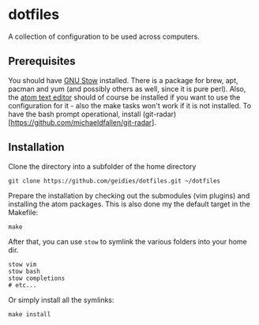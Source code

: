 dotfiles
========

A collection of configuration to be used across computers. 

## Prerequisites

You should have [GNU Stow](https://www.gnu.org/software/stow/) installed. There is a package for brew, apt, pacman and yum (and possibly others as well, since it is pure perl). Also, the [atom text editor](https://github.com/atom) should of course be installed if you want to use the configuration for it - also the make tasks won't work if it is not installed.
To have the bash prompt operational, install (git-radar)[https://github.com/michaeldfallen/git-radar].

## Installation ##

Clone the directory into a subfolder of the home directory

    git clone https://github.com/geidies/dotfiles.git ~/dotfiles

Prepare the installation by checking out the submodules (vim plugins) and installing the atom packages. This is also done my the default target in the Makefile:

    make

After that, you can use `stow` to symlink the various folders into your home dir.

    stow vim
    stow bash
    stow completions
    # etc...

Or simply install all the symlinks:

    make install
